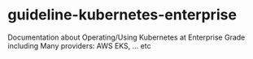 # guideline-kubernetes-enterprise
Documentation about Operating/Using Kubernetes at Enterprise Grade including Many providers: AWS EKS, ... etc
